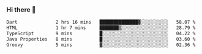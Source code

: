 ### Hi there 👋

<!--START_SECTION:waka-->

```txt
Dart              2 hrs 16 mins   ██████████████▓░░░░░░░░░░   58.07 %
HTML              1 hr 7 mins     ███████▒░░░░░░░░░░░░░░░░░   28.79 %
TypeScript        9 mins          █░░░░░░░░░░░░░░░░░░░░░░░░   04.22 %
Java Properties   8 mins          █░░░░░░░░░░░░░░░░░░░░░░░░   03.60 %
Groovy            5 mins          ▓░░░░░░░░░░░░░░░░░░░░░░░░   02.36 %
```

<!--END_SECTION:waka-->


<!--
**AnkelMauCastillo/AnkelMauCastillo** is a ✨ _special_ ✨ repository because its `README.md` (this file) appears on your GitHub profile.

Here are some ideas to get you started:

- 🔭 I’m currently working on ...
- 🌱 I’m currently learning ...
- 👯 I’m looking to collaborate on ...
- 🤔 I’m looking for help with ...
- 💬 Ask me about ...
- 📫 How to reach me: ...
- 😄 Pronouns: ...
- ⚡ Fun fact: ...
-->
